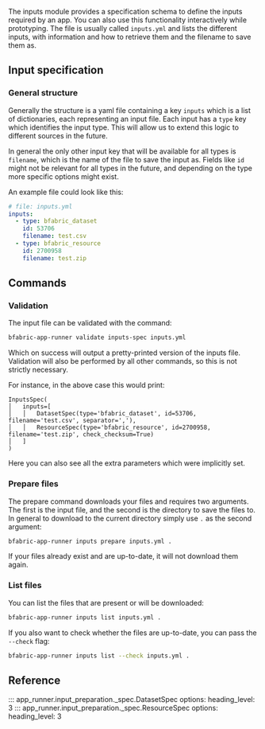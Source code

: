 The inputs module provides a specification schema to define the inputs required by an app.
You can also use this functionality interactively while prototyping.
The file is usually called `inputs.yml` and lists the different inputs, with information and how to retrieve them and the filename to save them as.

## Input specification

### General structure

Generally the structure is a yaml file containing a key `inputs` which is a list of dictionaries, each representing an input file.
Each input has a `type` key which identifies the input type.
This will allow us to extend this logic to different sources in the future.

In general the only other input key that will be available for all types is `filename`, which is the name of the file to save the input as.
Fields like `id` might not be relevant for all types in the future, and depending on the type more specific options might exist.

An example file could look like this:

```yaml
# file: inputs.yml
inputs:
  - type: bfabric_dataset
    id: 53706
    filename: test.csv
  - type: bfabric_resource
    id: 2700958
    filename: test.zip
```

## Commands

### Validation

The input file can be validated with the command:

```bash
bfabric-app-runner validate inputs-spec inputs.yml
```

Which on success will output a pretty-printed version of the inputs file.
Validation will also be performed by all other commands, so this is not strictly necessary.

For instance, in the above case this would print:

```
InputsSpec(
│   inputs=[
│   │   DatasetSpec(type='bfabric_dataset', id=53706, filename='test.csv', separator=','),
│   │   ResourceSpec(type='bfabric_resource', id=2700958, filename='test.zip', check_checksum=True)
│   ]
)
```

Here you can also see all the extra parameters which were implicitly set.

### Prepare files

The prepare command downloads your files and requires two arguments.
The first is the input file, and the second is the directory to save the files to.
In general to download to the current directory simply use `.` as the second argument:

```bash
bfabric-app-runner inputs prepare inputs.yml .
```

If your files already exist and are up-to-date, it will not download them again.

### List files

You can list the files that are present or will be downloaded:

```bash
bfabric-app-runner inputs list inputs.yml .
```

If you also want to check whether the files are up-to-date, you can pass the `--check` flag:

```bash
bfabric-app-runner inputs list --check inputs.yml .
```

## Reference

::: app_runner.input_preparation.\_spec.DatasetSpec
options:
heading_level: 3
::: app_runner.input_preparation.\_spec.ResourceSpec
options:
heading_level: 3
